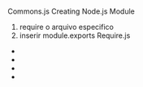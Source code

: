 # 

##

Commons.js
Creating Node.js Module
  1. require o arquivo especifico
  2. inserir module.exports
Require.js



 *
 *
 *
 *
